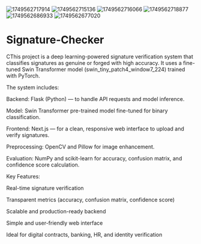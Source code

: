 ![1749562717914](https://github.com/user-attachments/assets/1375c4be-02a6-4a41-a32c-0932f5723643)
![1749562715136](https://github.com/user-attachments/assets/38701f69-50af-4b84-b1b6-f7afd1ab7caf)
![1749562716066](https://github.com/user-attachments/assets/43652815-83ab-4c5b-8042-5fddb156f34c)
![1749562718877](https://github.com/user-attachments/assets/0e0bbb90-0ddc-4fbe-8a9c-0b7efdac8ac2)
![1749562686933](https://github.com/user-attachments/assets/36d591ac-8107-4670-acaf-8cfc149bb0c8)
![1749562677020](https://github.com/user-attachments/assets/9ff52314-a583-4325-ba19-17b922c1e3c1)
# Signature-Checker
CThis project is a deep learning-powered signature verification system that classifies signatures as genuine or forged with high accuracy. It uses a fine-tuned Swin Transformer model (swin_tiny_patch4_window7_224) trained with PyTorch.

The system includes:

Backend: Flask (Python) — to handle API requests and model inference.

Model: Swin Transformer pre-trained model fine-tuned for binary classification.

Frontend: Next.js — for a clean, responsive web interface to upload and verify signatures.

Preprocessing: OpenCV and Pillow for image enhancement.

Evaluation: NumPy and scikit-learn for accuracy, confusion matrix, and confidence score calculation.

Key Features:

Real-time signature verification

Transparent metrics (accuracy, confusion matrix, confidence score)

Scalable and production-ready backend

Simple and user-friendly web interface

Ideal for digital contracts, banking, HR, and identity verification
